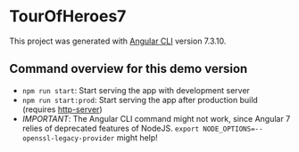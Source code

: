 # TourOfHeroes7

This project was generated with [Angular CLI](https://github.com/angular/angular-cli) version 7.3.10.

## Command overview for this demo version

- `npm run start`: Start serving the app with development server
- `npm run start:prod`: Start serving the app after production build (requires [http-server](https://www.npmjs.com/package/http-server))
- _IMPORTANT_: The Angular CLI command might not work, since Angular 7 relies of deprecated features of NodeJS. `export NODE_OPTIONS=--openssl-legacy-provider` might help!
